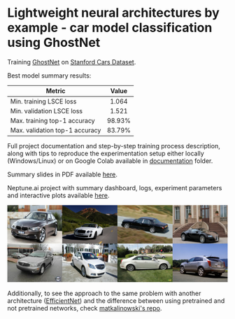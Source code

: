 # Lightweight neural architectures by example - car model classification using GhostNet

Training [GhostNet](https://arxiv.org/abs/1911.11907) on [Stanford Cars Dataset](https://ai.stanford.edu/~jkrause/cars/car_dataset.html).

Best model summary results:

| Metric                            | Value          |
|-----------------------------------|:--------------:|
|Min. training LSCE loss            |1.064           |
|Min. validation LSCE loss          |1.521           |
|Max. training top-1 accuracy       |98.93%          |
|Max. validation top-1 accuracy     |83.79%          |

Full project documentation and step-by-step training process description, along with tips to reproduce the experimentation setup either locally (Windows/Linux) or on Google Colab available in [documentation](https://github.com/pchaberski/cars/tree/master/documentation) folder.

Summary slides in PDF available [here](https://github.com/pchaberski/cars/blob/master/documentation/pdf_conversion/slides.pdf).

Neptune.ai project with summary dashboard, logs, experiment parameters and interactive plots available [here](https://ui.neptune.ai/pchaberski/cars/experiments?viewId=ae19164c-ee09-4209-8798-a424142d2082).

![Stanford Cars](documentation/img/21_1_stanford_cars_examples.png)

Additionally, to see the approach to the same problem with another architecture ([EfficientNet](https://arxiv.org/abs/1905.11946)) and the difference between using pretrained and not pretrained networks, check [matkalinowski's repo](https://github.com/matkalinowski/dnn).
